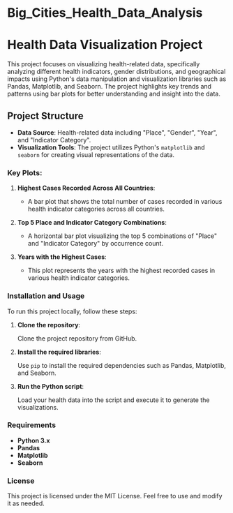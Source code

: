 # Big_Cities_Health_Data_Analysis

# Health Data Visualization Project

This project focuses on visualizing health-related data, specifically analyzing different health indicators, gender distributions, and geographical impacts using Python's data manipulation and visualization libraries such as Pandas, Matplotlib, and Seaborn. The project highlights key trends and patterns using bar plots for better understanding and insight into the data.

## Project Structure

- **Data Source**: Health-related data including "Place", "Gender", "Year", and "Indicator Category".
- **Visualization Tools**: The project utilizes Python's `matplotlib` and `seaborn` for creating visual representations of the data.

### Key Plots:

1. **Highest Cases Recorded Across All Countries**:
   - A bar plot that shows the total number of cases recorded in various health indicator categories across all countries.
   
2. **Top 5 Place and Indicator Category Combinations**:
   - A horizontal bar plot visualizing the top 5 combinations of "Place" and "Indicator Category" by occurrence count.

3. **Years with the Highest Cases**:
   - This plot represents the years with the highest recorded cases in various health indicator categories.

### Installation and Usage

To run this project locally, follow these steps:

1. **Clone the repository**:

   Clone the project repository from GitHub.

2. **Install the required libraries**:

   Use `pip` to install the required dependencies such as Pandas, Matplotlib, and Seaborn.

3. **Run the Python script**:

   Load your health data into the script and execute it to generate the visualizations.

### Requirements

- **Python 3.x**
- **Pandas**
- **Matplotlib**
- **Seaborn**

### License

This project is licensed under the MIT License. Feel free to use and modify it as needed.

